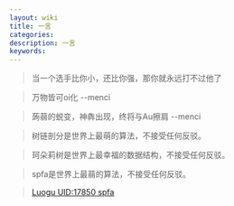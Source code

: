 ```yaml
---
layout: wiki
title: 一言
categories: 
description: 一言
keywords: 
---
```


>当一个选手比你小，还比你强，那你就永远打不过他了

>万物皆可oi化
--menci

>蒟蒻的蜕变，神犇出现，终将与Au擦肩
--menci

>树链剖分是世界上最萌的算法，不接受任何反驳。

>珂朵莉树是世界上最幸福的数据结构，不接受任何反驳。

>spfa是世界上最蒻的算法，不接受任何反驳。

>[Luogu UID:17850 spfa](https://www.luogu.org/space/show?uid=17850)
